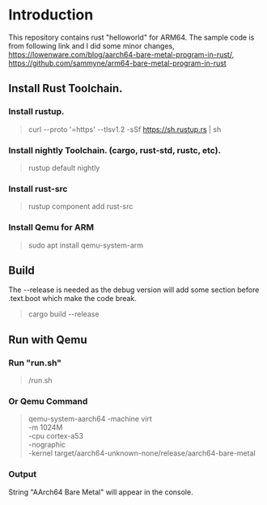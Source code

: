 # Introduction
This repository contains rust "helloworld" for ARM64.
The sample code is from following link and I did some minor changes,
  https://lowenware.com/blog/aarch64-bare-metal-program-in-rust/, <br>
  https://github.com/sammyne/arm64-bare-metal-program-in-rust

## Install Rust Toolchain.
### Install rustup.
> curl --proto '=https' --tlsv1.2 -sSf https://sh.rustup.rs | sh

### Install nightly Toolchain. (cargo, rust-std, rustc, etc).
> rustup default nightly
### Install rust-src
> rustup component add rust-src

### Install Qemu for ARM
> sudo apt install qemu-system-arm

## Build
The --release is needed as the debug version will add some section before .text.boot which make the code break.
> cargo build --release

## Run with Qemu
### Run "run.sh"
> /run.sh
### Or Qemu Command
> qemu-system-aarch64 -machine virt \
  -m 1024M \
  -cpu cortex-a53 \
  -nographic \
  -kernel target/aarch64-unknown-none/release/aarch64-bare-metal

### Output
  String "AArch64 Bare Metal" will appear in the console.
